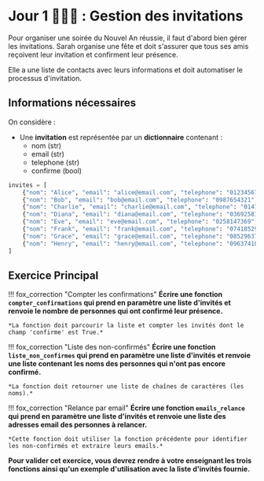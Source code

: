 # Jour 1 🎊🦊🎉 : Gestion des invitations

Pour organiser une soirée du Nouvel An réussie, il faut d'abord bien gérer les invitations. Sarah organise une fête et doit s'assurer que tous ses amis reçoivent leur invitation et confirment leur présence.

Elle a une liste de contacts avec leurs informations et doit automatiser le processus d'invitation.

## Informations nécessaires

On considère :
- Une **invitation** est représentée par un **dictionnaire** contenant :
  - nom (str)
  - email (str)
  - telephone (str)
  - confirme (bool)

```python
invites = [
    {"nom": "Alice", "email": "alice@email.com", "telephone": "0123456789", "confirme": False},
    {"nom": "Bob", "email": "bob@email.com", "telephone": "0987654321", "confirme": True},
    {"nom": "Charlie", "email": "charlie@email.com", "telephone": "0147258369", "confirme": False},
    {"nom": "Diana", "email": "diana@email.com", "telephone": "0369258147", "confirme": True},
    {"nom": "Eve", "email": "eve@email.com", "telephone": "0258147369", "confirme": False},
    {"nom": "Frank", "email": "frank@email.com", "telephone": "0741852963", "confirme": True},
    {"nom": "Grace", "email": "grace@email.com", "telephone": "0852963741", "confirme": False},
    {"nom": "Henry", "email": "henry@email.com", "telephone": "0963741852", "confirme": True}
]
```

## Exercice Principal

!!! fox_correction "Compter les confirmations"
    **Écrire une fonction `compter_confirmations` qui prend en paramètre une liste d'invités et renvoie le nombre de personnes qui ont confirmé leur présence.**

    *La fonction doit parcourir la liste et compter les invités dont le champ 'confirme' est True.*

!!! fox_correction "Liste des non-confirmés"
    **Écrire une fonction `liste_non_confirmes` qui prend en paramètre une liste d'invités et renvoie une liste contenant les noms des personnes qui n'ont pas encore confirmé.**

    *La fonction doit retourner une liste de chaînes de caractères (les noms).*

!!! fox_correction "Relance par email"
    **Écrire une fonction `emails_relance` qui prend en paramètre une liste d'invités et renvoie une liste des adresses email des personnes à relancer.**

    *Cette fonction doit utiliser la fonction précédente pour identifier les non-confirmés et extraire leurs emails.*

**Pour valider cet exercice, vous devrez rendre à votre enseignant les trois fonctions ainsi qu'un exemple d'utilisation avec la liste d'invités fournie.**
